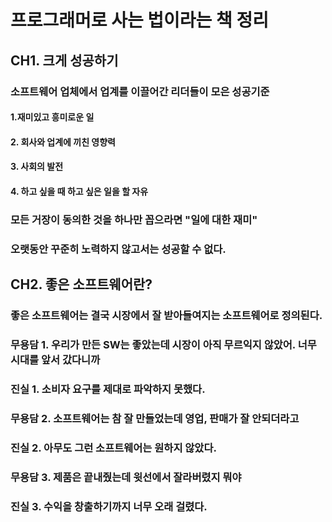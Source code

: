 # 프로그래머로 사는 법이라는 책 정리

## CH1. 크게 성공하기
### 소프트웨어 업체에서 업계를 이끌어간 리더들이 모은 성공기준
#### 1.재미있고 흥미로운 일
#### 2. 회사와 업계에 끼친 영향력
#### 3. 사회의 발전
#### 4. 하고 싶을 때 하고 싶은 일을 할 자유

### 모든 거장이 동의한 것을 하나만 꼽으라면 "일에 대한 재미"

### 오랫동안 꾸준히 노력하지 않고서는 성공할 수 없다.

## CH2. 좋은 소프트웨어란?

### 좋은 소프트웨어는 결국 시장에서 잘 받아들여지는 소프트웨어로 정의된다.

### 무용담 1. 우리가 만든 SW는 좋았는데 시장이 아직 무르익지 않았어. 너무 시대를 앞서 갔다니까
### 진실 1. 소비자 요구를 제대로 파악하지 못했다.
### 무용담 2. 소프트웨어는 참 잘 만들었는데 영업, 판매가 잘 안되더라고
### 진실 2. 아무도 그런 소프트웨어는 원하지 않았다.
### 무용담 3. 제품은 끝내줬는데 윗선에서 잘라버렸지 뭐야
### 진실 3. 수익을 창출하기까지 너무 오래 걸렸다.
